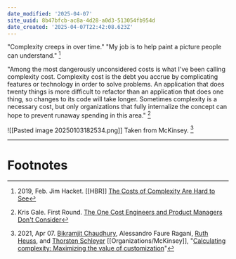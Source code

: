 ```yaml
---
date_modified: '2025-04-07'
site_uuid: 8b47bfcb-ac8a-4d28-a0d3-513054fb954d
date_created: '2025-04-07T22:42:08.623Z'
---
```





"Complexity creeps in over time." "My job is to help paint a picture people can understand." [^7dd6d8] 

"Among the most dangerously unconsidered costs is what I've been calling complexity cost. Complexity cost is the debt you accrue by complicating features or technology in order to solve problems. An application that does twenty things is more difficult to refactor than an application that does one thing, so changes to its code will take longer. Sometimes complexity is a necessary cost, but only organizations that fully internalize the concept can hope to prevent runaway spending in this area." [^b38daa]

![[Pasted image 20250103182534.png]]
Taken from McKinsey. [^e8c7da]




***
# Footnotes
[^7dd6d8]: 2019, Feb. Jim Hacket. [[HBR]] [The Costs of Complexity Are Hard to See](https://hbr.org/2019/01/the-costs-of-complexity-are-hard-to-see)
[^b38daa]: Kris Gale. First Round. [The One Cost Engineers and Product Managers Don't Consider](https://review.firstround.com/the-one-cost-engineers-and-product-managers-dont-consider/)
[^e8c7da]: 2021, Apr 07. [Bikramjit Chaudhury](https://www.mckinsey.com/our-people/bikramjit-chaudhury), Alessandro Faure Ragani, [Ruth Heuss](https://www.mckinsey.com/our-people/ruth-heuss), and [Thorsten Schleyer](https://www.mckinsey.com/our-people/thorsten-schleyer) [[Organizations/McKinsey]], "[Calculating complexity: Maximizing the value of customization](https://www.mckinsey.com/capabilities/operations/our-insights/calculating-complexity-maximizing-the-value-of-customization)"